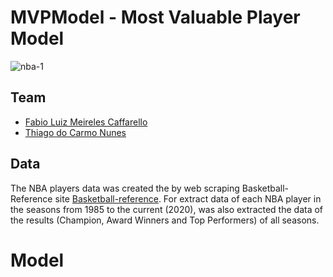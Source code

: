 # MVPModel - Most Valuable Player Model


![nba-1](https://user-images.githubusercontent.com/52248363/96038819-1d768580-0e3e-11eb-88fb-da0a42fa97df.jpg)

## Team

* [Fabio Luiz Meireles Caffarello](https://github.com/FabioCaffarello)
* [Thiago do Carmo Nunes](https://github.com/ThiagueraBarao)

## Data

The NBA players data was created the by web scraping Basketball-Reference site <a href="https://www.basketball-reference.com/">Basketball-reference</a>.
For extract  data of each NBA player in the seasons from 1985 to the current (2020), was also extracted the data of the results (Champion, Award Winners and Top Performers) of all seasons.

# Model